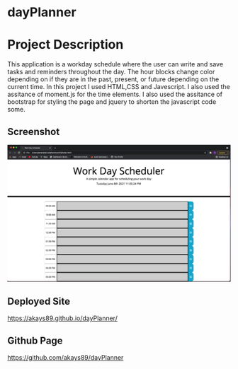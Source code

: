 # dayPlanner
<h1> Project Description</h1>
<p> This application is a workday schedule where the user can write and save tasks and reminders throughout the day. The hour blocks change color depending on if they are in the past, present, or future depending on the current time. In this project I used HTML,CSS and Javescript. I also used the assitance of moment.js for the time elements. I also used the assitance of bootstrap for styling the page and jquery to shorten the javascript code some.</p>

<h2> Screenshot </h2>

<img src="https://github.com/akays89/dayPlanner/blob/main/Screen%20Shot%202021-06-08%20at%2011.08.51%20PM.png"/>

<h2> Deployed Site </h2>

https://akays89.github.io/dayPlanner/

<h2> Github Page </h2>

https://github.com/akays89/dayPlanner
